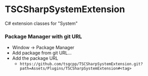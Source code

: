 # TSCSharpSystemExtension
C# extension classes for "System"

### Package Manager with git URL
- Window -> Package Manager
- Add package from git URL...
- Add the package URL
  - `https://github.com/tsgcpp/TSCSharpSystemExtension.git?path=Assets/Plugins/TSCSharpSystemExtension#<tag>`
